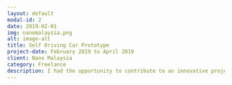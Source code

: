 ```yaml
---
layout: default
modal-id: 2
date: 2019-02-01
img: nanomalaysia.png
alt: image-alt
title: Self Driving Car Prototype
project-date: February 2019 to April 2019
client: Nano Malaysia
category: Freelance
description: I had the opportunity to contribute to an innovative project centered around the development of a self-driving car prototype in collaboration with the esteemed team known as Enermag. Within this project, my primary responsibility encompassed overseeing the computer vision tasks. Notably, during this time, I had the privilege of gaining hands-on experience by being inside a self-driving car, fine tuning the lane and object detection algorithms that were under my purview. One of the notable insights gleaned from this project was the practical application of the Kalman Filter algorithm. This algorithm proved invaluable in mitigating the challenges posed by sudden spikes in readings from the lane detection algorithm, which in turn led to abrupt steering angle adjustments within short timeframes. By integrating the Kalman Filter algorithm, we were able to significantly enhance the smoothness and stability of the cars steering based on the outputs of the lane detection system. <br><br> Image by <a href="https://www.freepik.com/free-photo/automatic-recognition-software-analyzing-city-elements_57314351.htm#query=self%20driving&position=2&from_view=search&track=ais#position=2&query=self%20driving">Freepik</a>
---
```



